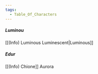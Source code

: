 ```yaml
---
tags:
  - Table_Of_Characters
---
```

##### Luminou

[[(Info)  Luminous Luminescent|Luminous]]

##### Edur

[[(Info) Chione]]
Aurora
